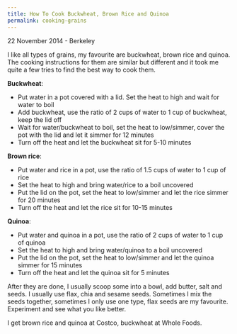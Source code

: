 ```yaml
---
title: How To Cook Buckwheat, Brown Rice and Quinoa
permalink: cooking-grains
---
```


<p class="meta">22 November 2014 - Berkeley</p>

I like all types of grains, my favourite are buckwheat, brown rice and quinoa. The cooking instructions for them
are similar but different and it took me quite a few tries to find the best way to cook them.

**Buckwheat**:

* Put water in a pot covered with a lid. Set the heat to high and wait for water to boil
* Add buckwheat, use the ratio of 2 cups of water to 1 cup of buckwheat, keep the lid off
* Wait for water/buckwheat to boil, set the heat to low/simmer, cover the pot with the lid and let it simmer for 12 minutes
* Turn off the heat and let the buckwheat sit for 5-10 minutes

**Brown rice**:

* Put water and rice in a pot, use the ratio of 1.5 cups of water to 1 cup of rice
* Set the heat to high and bring water/rice to a boil uncovered
* Put the lid on the pot, set the heat to low/simmer and let the rice simmer for 20 minutes
* Turn off the heat and let the rice sit for 10-15 minutes

**Quinoa**:

* Put water and quinoa in a pot, use the ratio of 2 cups of water to 1 cup of quinoa
* Set the heat to high and bring water/quinoa to a boil uncovered
* Put the lid on the pot, set the heat to low/simmer and let the quinoa simmer for 15 minutes
* Turn off the heat and let the quinoa sit for 5 minutes

After they are done, I usually scoop some into a bowl, add butter, salt and seeds. I usually use flax, chia and
sesame seeds. Sometimes I mix the seeds together, sometimes I only use one type, flax seeds are my favourite.
Experiment and see what you like better.

I get brown rice and quinoa at Costco, buckwheat at Whole Foods.





